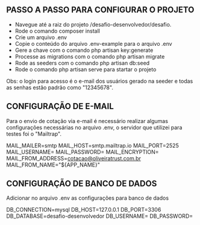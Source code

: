 ## PASSO A PASSO PARA CONFIGURAR O PROJETO

- Navegue até a raiz do projeto /desafio-desenvolvedor/desafio.
- Rode o comando composer install
- Crie um arquivo .env
- Copie o conteúdo do arquivo .env-example para o arquivo .env
- Gere a chave com o comando php artisan key:generate
- Processe as migrations com o comando php artisan migrate
- Rode as seeders com o comando php artisan db:seed
- Rode o comando php artisan serve para startar o projeto

Obs: o login para acesso é o e-mail dos usuários gerado na seeder e todas as senhas estão padrão como "12345678".

## CONFIGURAÇÃO DE E-MAIL

Para o envio de cotação via e-mail é necessário realizar algumas configurações necessárias no arquivo .env, o servidor que utilizei para testes foi o "Mailtrap".

MAIL_MAILER=smtp
MAIL_HOST=smtp.mailtrap.io
MAIL_PORT=2525
MAIL_USERNAME=
MAIL_PASSWORD=
MAIL_ENCRYPTION=
MAIL_FROM_ADDRESS=cotacao@oliveiratrust.com.br
MAIL_FROM_NAME="${APP_NAME}"

## CONFIGURAÇÃO DE BANCO DE DADOS

Adicionar no arquivo .env as configurações para banco de dados

DB_CONNECTION=mysql
DB_HOST=127.0.0.1
DB_PORT=3306
DB_DATABASE=desafio-desenvolvedor
DB_USERNAME=
DB_PASSWORD=
